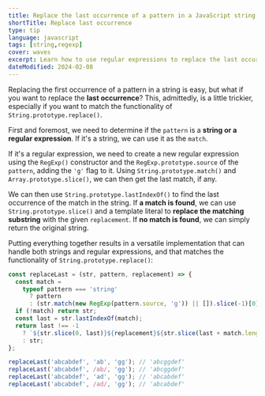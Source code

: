 ```yaml
---
title: Replace the last occurrence of a pattern in a JavaScript string
shortTitle: Replace last occurrence
type: tip
language: javascript
tags: [string,regexp]
cover: waves
excerpt: Learn how to use regular expressions to replace the last occurrence of a pattern in a JavaScript string.
dateModified: 2024-02-08
---
```


Replacing the first occurrence of a pattern in a string is easy, but what if you want to replace the **last occurrence**? This, admittedly, is a little trickier, especially if you want to match the functionality of `String.prototype.replace()`.

First and foremost, we need to determine if the `pattern` is a **string or a regular expression**. If it's a string, we can use it as the `match`.

If it's a regular expression, we need to create a new regular expression using the `RegExp()` constructor and the `RegExp.prototype.source` of the `pattern`, adding the `'g'` flag to it. Using `String.prototype.match()` and `Array.prototype.slice()`, we can then get the last match, if any.

We can then use `String.prototype.lastIndexOf()` to find the last occurrence of the match in the string. If **a match is found**, we can use `String.prototype.slice()` and a template literal to **replace the matching substring** with the given `replacement`. If **no match is found**, we can simply return the original string.

Putting everything together results in a versatile implementation that can handle both strings and regular expressions, and that matches the functionality of `String.prototype.replace()`:

```js
const replaceLast = (str, pattern, replacement) => {
  const match =
    typeof pattern === 'string'
      ? pattern
      : (str.match(new RegExp(pattern.source, 'g')) || []).slice(-1)[0];
  if (!match) return str;
  const last = str.lastIndexOf(match);
  return last !== -1
    ? `${str.slice(0, last)}${replacement}${str.slice(last + match.length)}`
    : str;
};

replaceLast('abcabdef', 'ab', 'gg'); // 'abcggdef'
replaceLast('abcabdef', /ab/, 'gg'); // 'abcggdef'
replaceLast('abcabdef', 'ad', 'gg'); // 'abcabdef'
replaceLast('abcabdef', /ad/, 'gg'); // 'abcabdef'
```
